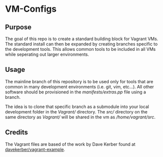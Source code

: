 # VM-Configs

## Purpose

The goal of this repo is to create a standard building block for Vagrant VMs. The standard install can then be expanded by creating branches specific to the development tools. This allows common tools to be included in all VMs while seperating out larger environments.

## Usage

The mainline branch of this repository is to be used only for tools that are common in many development environments (i.e. git, vim, etc...). All other software should be provisioned in the *manifests/extras.pp* file using a branch. 

The idea is to clone that specific branch as a submodule into your local development folder in the *Vagrant/* directory. The *src/* directory on the same directory as *Vagrant/* will be shared in the vm as */home/vagrant/src*.

## Credits

The Vagrant files are based of the work by Dave Kerber found at [davekerber/vagrant-example](https://github.com/davekerber/vagrant-example).
